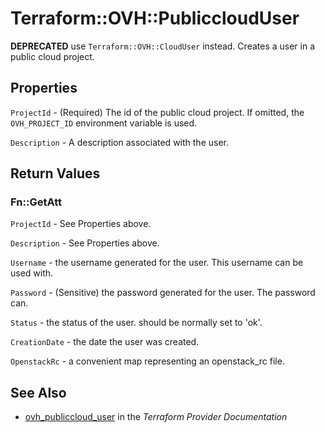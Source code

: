 # Terraform::OVH::PubliccloudUser

__DEPRECATED__ use `Terraform::OVH::CloudUser` instead.
Creates a user in a public cloud project.

## Properties

`ProjectId` - (Required) The id of the public cloud project. If omitted, the `OVH_PROJECT_ID` environment variable is used.

`Description` - A description associated with the user.


## Return Values

### Fn::GetAtt

`ProjectId` - See Properties above.

`Description` - See Properties above.

`Username` - the username generated for the user. This username can be used with.

`Password` - (Sensitive) the password generated for the user. The password can.

`Status` - the status of the user. should be normally set to 'ok'.

`CreationDate` - the date the user was created.

`OpenstackRc` - a convenient map representing an openstack_rc file.

## See Also

* [ovh_publiccloud_user](https://www.terraform.io/docs/providers/ovh/r/publiccloud_user.html) in the _Terraform Provider Documentation_